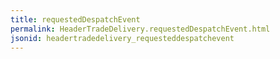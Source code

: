 ```yaml
---
title: requestedDespatchEvent
permalink: HeaderTradeDelivery.requestedDespatchEvent.html
jsonid: headertradedelivery_requesteddespatchevent
---
```


